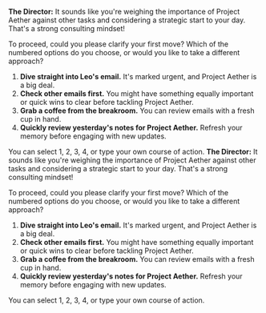 **The Director:** It sounds like you're weighing the importance of Project Aether against other tasks and considering a strategic start to your day. That's a strong consulting mindset!

To proceed, could you please clarify your first move? Which of the numbered options do you choose, or would you like to take a different approach?

1.  **Dive straight into Leo's email.** It's marked urgent, and Project Aether is a big deal.
2.  **Check other emails first.** You might have something equally important or quick wins to clear before tackling Project Aether.
3.  **Grab a coffee from the breakroom.** You can review emails with a fresh cup in hand.
4.  **Quickly review yesterday's notes for Project Aether.** Refresh your memory before engaging with new updates.

You can select 1, 2, 3, 4, or type your own course of action.
**The Director:** It sounds like you're weighing the importance of Project Aether against other tasks and considering a strategic start to your day. That's a strong consulting mindset!

To proceed, could you please clarify your first move? Which of the numbered options do you choose, or would you like to take a different approach?

1.  **Dive straight into Leo's email.** It's marked urgent, and Project Aether is a big deal.
2.  **Check other emails first.** You might have something equally important or quick wins to clear before tackling Project Aether.
3.  **Grab a coffee from the breakroom.** You can review emails with a fresh cup in hand.
4.  **Quickly review yesterday's notes for Project Aether.** Refresh your memory before engaging with new updates.

You can select 1, 2, 3, 4, or type your own course of action.
